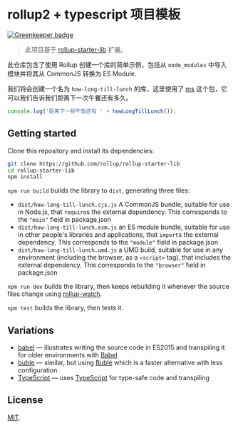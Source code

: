 # rollup2 + typescript 项目模板

[![Greenkeeper badge](https://badges.greenkeeper.io/rollup/rollup-starter-lib.svg)](https://greenkeeper.io/)

> 此项目基于 [rollup-starter-lib](https://github.com/rollup/rollup-starter-lib) 扩展。

此仓库包含了使用 Rollup 创建一个库的简单示例，包括从 `node_modules` 中导入模块并将其从 CommonJS 转换为 ES Module.

我们将会创建一个名为 `how-long-till-lunch` 的库，这里使用了 [ms](https://github.com/zeit/ms) 这个包，它可以我们告诉我们距离下一次午餐还有多久。

```js
console.log('距离下一顿午饭还有 ' + howLongTillLunch());
```

## Getting started

Clone this repository and install its dependencies:

```bash
git clone https://github.com/rollup/rollup-starter-lib
cd rollup-starter-lib
npm install
```

`npm run build` builds the library to `dist`, generating three files:

* `dist/how-long-till-lunch.cjs.js`
    A CommonJS bundle, suitable for use in Node.js, that `require`s the external dependency. This corresponds to the `"main"` field in package.json
* `dist/how-long-till-lunch.esm.js`
    an ES module bundle, suitable for use in other people's libraries and applications, that `import`s the external dependency. This corresponds to the `"module"` field in package.json
* `dist/how-long-till-lunch.umd.js`
    a UMD build, suitable for use in any environment (including the browser, as a `<script>` tag), that includes the external dependency. This corresponds to the `"browser"` field in package.json

`npm run dev` builds the library, then keeps rebuilding it whenever the source files change using [rollup-watch](https://github.com/rollup/rollup-watch).

`npm test` builds the library, then tests it.

## Variations

* [babel](https://github.com/rollup/rollup-starter-lib/tree/babel) — illustrates writing the source code in ES2015 and transpiling it for older environments with [Babel](https://babeljs.io/)
* [buble](https://github.com/rollup/rollup-starter-lib/tree/buble) — similar, but using [Bublé](https://buble.surge.sh/) which is a faster alternative with less configuration
* [TypeScript](https://github.com/rollup/rollup-starter-lib/tree/typescript) — uses [TypeScript](https://www.typescriptlang.org/) for type-safe code and transpiling



## License

[MIT](LICENSE).
